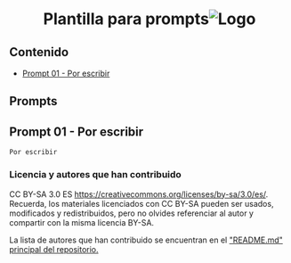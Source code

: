 <div align="center">

<!-- title -->

# Plantilla para prompts![Logo](../../../logo.png)
</div>

## Contenido
- [Prompt 01 - Por escribir](#prompt01)

## Prompts
## <a name="prompt01"></a> Prompt 01 - Por escribir
```
Por escribir
```

### Licencia y autores que han contribuido

CC BY-SA 3.0 ES https://creativecommons.org/licenses/by-sa/3.0/es/. Recuerda, los materiales licenciados con CC BY-SA pueden ser usados, modificados y redistribuidos, pero no olvides referenciar al autor y compartir con la misma licencia BY-SA.

La lista de autores que han contribuido se encuentran en el ["README.md" principal del repositorio.](https://github.com/sergarb1/awesome-list-prompts-chagpt-educacion/blob/main/README.md)